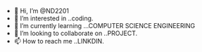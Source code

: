 - 👋 Hi, I’m @ND2201
- 👀 I’m interested in ..coding.
- 🌱 I’m currently learning ...COMPUTER SCIENCE ENGINEERING
- 💞️ I’m looking to collaborate on ..PROJECT.
- 📫 How to reach me ..LINKDIN.

<!---
ND2201/ND2201 is a ✨ special ✨ repository because its `README.md` (this file) appears on your GitHub profile.
You can click the Preview link to take a look at your changes.
--->
